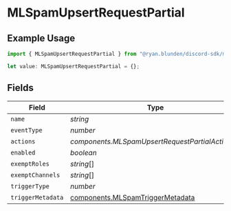 # MLSpamUpsertRequestPartial

## Example Usage

```typescript
import { MLSpamUpsertRequestPartial } from "@ryan.blunden/discord-sdk/models/components";

let value: MLSpamUpsertRequestPartial = {};
```

## Fields

| Field                                                                                | Type                                                                                 | Required                                                                             | Description                                                                          |
| ------------------------------------------------------------------------------------ | ------------------------------------------------------------------------------------ | ------------------------------------------------------------------------------------ | ------------------------------------------------------------------------------------ |
| `name`                                                                               | *string*                                                                             | :heavy_minus_sign:                                                                   | N/A                                                                                  |
| `eventType`                                                                          | *number*                                                                             | :heavy_minus_sign:                                                                   | N/A                                                                                  |
| `actions`                                                                            | *components.MLSpamUpsertRequestPartialActions*[]                                     | :heavy_minus_sign:                                                                   | N/A                                                                                  |
| `enabled`                                                                            | *boolean*                                                                            | :heavy_minus_sign:                                                                   | N/A                                                                                  |
| `exemptRoles`                                                                        | *string*[]                                                                           | :heavy_minus_sign:                                                                   | N/A                                                                                  |
| `exemptChannels`                                                                     | *string*[]                                                                           | :heavy_minus_sign:                                                                   | N/A                                                                                  |
| `triggerType`                                                                        | *number*                                                                             | :heavy_minus_sign:                                                                   | N/A                                                                                  |
| `triggerMetadata`                                                                    | [components.MLSpamTriggerMetadata](../../models/components/mlspamtriggermetadata.md) | :heavy_minus_sign:                                                                   | N/A                                                                                  |
